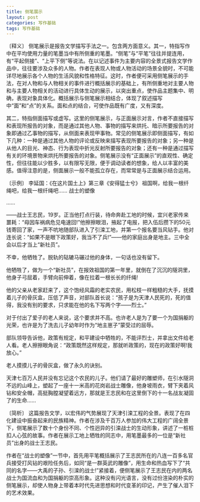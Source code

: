 ```yaml
---
title: 侧笔展示
layout: post
categories: 写作基础
tags: 写作基础
---
```


〔释义〕 侧笔展示是报告文学描写手法之一。包含两方面意义。其一，特指写作中在平均使用力量的笔墨当中有所侧重的笔墨。“侧笔”与“平笔”往往并提连用，有“平起侧接”、“上平下侧”等说法。在以记述事件为主要内容的全景式报告文学作品中，往往要涉及众多的人物。作者在表现人物或人物活动的场景全貌时，不可能详尽地展示各个人物的生活风貌和性格特征。这时，作者便可采用侧笔展示的手法，在对人物和与人物相关的事件进行概括展示的基础上，有所侧重地对主要人物和与主要人物相关的活动进行具体生动的展示，以突出重点，使作品主题集中、明确，表现对象具体化。概括展示与侧笔展示相结合，体现了叙述描写中“面”和“点”的关系。面和点的结合，可使作品既有广度，又有深度。

其二，特指侧面描写或虚写。这里的侧笔展示，与正面展示对言，作者不直接描写和表现所报告的对象，而是通过其他人物、事物的描写来烘托、暗示所要报告的对象即通过乙事物的描写，从侧面来表现甲事物。常见的侧笔展示即侧面描写，有如下几种：一种是通过其他人物的评论或反映来描写表现所要报告的对象；另一种是从他人的目光、神态、行为表现中折光反射所要报告的对象；还有一种是通过描写有关的环境景物来烘托所要报告的对象。侧笔展示没有“正面展示”的直观性、确定性，但往往能以少胜多，以有限写无限，便于调动读者的想象，给人以丰富的美感。值得注意的是，侧面展示一般不能孤立存在，而常常是与正面展示结合运用。

〔示例〕 李延国：《在这片国土上》第三章《安得猛士兮》
祖国啊，给我一根纤绳吧，给我一根纤绳吧……
战士的塑像

……

——战士王志民，19岁。正当他打点行装，待命奔赴工地的时候，宜兴老家传来噩耗：“母因车祸病危见电速回!”他擦擦眼泪，掖起了电报，把入伍后攒下的50元钱寄回了家，一声不吭地随部队进入了引滦工地，并第一个报名要当风钻手。他对连长说：“如果不是眼下政策好，我当不了兵!”——他的家庭出身是地主。三中全会以后才当上“新社员”。

不幸，他牺牲了。脱轨的轱辘马碾过他的身体，一句话也没有留下。

他牺牲了，做为一个“新社员”，在报效祖国的第一年里，就倒在了沉沉的隧洞里，他身子弓屈着，手臂向前伸着，像在拉着一根长长的纤绳!

他的父亲从老家赶来了，这个饱经风霜的老实农民，用松枝一样粗糙的大手，抚摸着儿子的骨灰盒，压低了声音，对部队首长说：“孩子是为天津人民死的，死的值得，我没有别的要求，只求能在他的名下写两个字——烈士。”

对于付出了爱子的老人来说，这个要求并不高。也许老人是为了要一个为国捐躯的光荣，也许是为了洗去儿子幼年时作为“地主崽子”蒙受过的屈辱。

部队领导告诉他，政策有规定，和平建设中牺牲的，不能评烈士，并拿出文件给老人看。老人擦擦眼角说：“政策既然这样规定，那就听政策的，现在的政策好啊!我放心。”

老人摸摸儿子的骨灰盒，做了永久的诀别。

天津七百万人民并没有忘记这个农民的儿子。他们请了最好的雕塑师，在引水隧洞不远的山峰上，塑起了一座十一米高的花岗岩战士雕像，他身坡雨衣，臂下夹着风钻和安全帽，高挺胸膛凝望着远方，那就是王志民和在这里倒下的十一名战友凝固了的生命……

〔简析〕 这篇报告文学，以宏伟的气势展现了天津引滦工程的全景。表现了在四化建设中振奋起来的民族精神。作者在涉及千百万人参加的伟大工程的广阔全景下，侧笔展示了数十个身份不同、个性迥异的引滦战士的生动形象，讲述了一桩桩扣人心弦的故事。作者在展示工地上牺牲的同志中，用笔墨最多的一位是“新社员”出身的战士王志民。

作者在“战士的塑像”一节中，首先用平笔概括展示了王志民所在的八连一百多名官兵接受打风钻的艰险任务后，如同“是一群英武的雕像”，用生命和热血写下了“共同的名字——大禹的子孙、引滦的战士!”紧接着，便侧笔展示了王志民在内的两名战士为国流血和为国捐躯的崇高形象。这种没有闪光语言，没有过份渲染的朴实的侧笔展示，却使人物身上带着本时代先进思想和时代变革的印记，产生了催人泪下的艺术效果。 